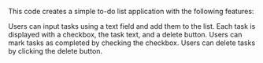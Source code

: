 This code creates a simple to-do list application with the following features:

Users can input tasks using a text field and add them to the list.
Each task is displayed with a checkbox, the task text, and a delete button.
Users can mark tasks as completed by checking the checkbox.
Users can delete tasks by clicking the delete button.
